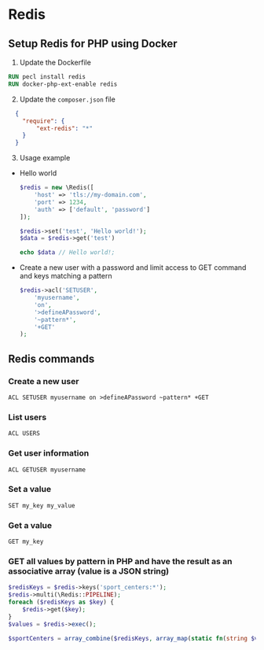 # Redis
## Setup Redis for PHP using Docker
1. Update the Dockerfile
```dockerfile
RUN pecl install redis
RUN docker-php-ext-enable redis
```
2. Update the `composer.json` file
```json
  {
    "require": {
        "ext-redis": "*"
    }
  }
```
3. Usage example
- Hello world
    ```php
    $redis = new \Redis([
        'host' => 'tls://my-domain.com',
        'port' => 1234,
        'auth' => ['default', 'password']
    ]);
    
    $redis->set('test', 'Hello world!');
    $data = $redis->get('test')
    
    echo $data // Hello world!;
    ```
- Create a new user with a password and limit access to GET command and keys matching a pattern
    ```php
    $redis->acl('SETUSER',
        'myusername',
        'on',
        '>defineAPassword',
        '~pattern*',
        '+GET'
    );
  ```
  
## Redis commands
### Create a new user
```redis
ACL SETUSER myusername on >defineAPassword ~pattern* +GET
```

### List users
```redis
ACL USERS 
```

### Get user information
```redis
ACL GETUSER myusername
```

### Set a value
```redis
SET my_key my_value
```

### Get a value
```redis
GET my_key
```

### GET all values by pattern in PHP and have the result as an associative array (value is a JSON string)
```php
$redisKeys = $redis->keys('sport_centers:*');
$redis->multi(\Redis::PIPELINE);
foreach ($redisKeys as $key) {
    $redis->get($key);
}
$values = $redis->exec();

$sportCenters = array_combine($redisKeys, array_map(static fn(string $value) => json_decode($value, true, 512, JSON_THROW_ON_ERROR), $values));

```


